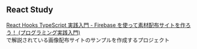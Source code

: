 ## React Study

[React Hooks TypeScript 実践入門 - Firebase を使って素材配布サイトを作ろう！ (プログラミング実践入門)](https://www.amazon.co.jp/gp/product/B087LVYHBS/ref=kinw_myk_ro_title) <br />
で解説されている画像配布サイトのサンプルを作成するプロジェクト
